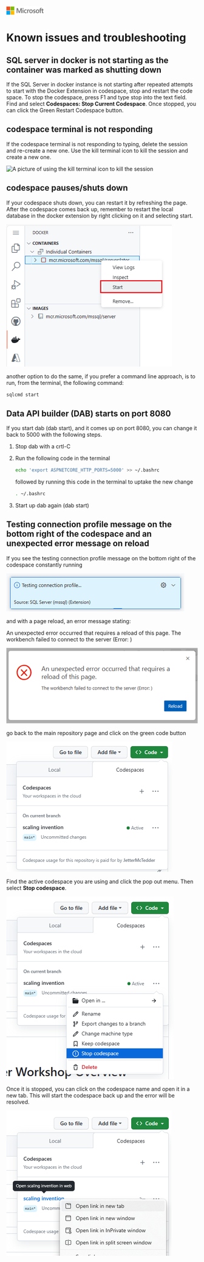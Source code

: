![A picture of the Microsoft Logo](./media/graphics/microsoftlogo.png)

# Known issues and troubleshooting

## SQL server in docker is not starting as the container was marked as shutting down

If the SQL Server in docker instance is not starting after repeated attempts to start with the Docker Extension in codespace, stop and restart the code space. To stop the codespace, press F1 and type stop into the text field. Find and select **Codespaces: Stop Current Codespace**. Once stopped, you can click the Green Restart Codespace button.

## codespace terminal is not responding

If the codespace terminal is not responding to typing, delete the session and re-create a new one. Use the kill terminal icon to kill the session and create a new one.

![A picture of using the kill terminal icon to kill the session](./media/cht/trouble1a.png)

## codespace pauses/shuts down

If your codespace shuts down, you can restart it by refreshing the page. After the codespace comes back up, remember to restart the local database in the docker extension by right clicking on it and selecting start.

![A picture of restarting the database using the docker extension in codespace](./media/cht/trouble1.png)

another option to do the same, if you prefer a command line approach, is to run, from the terminal, the following command:

```bash
sqlcmd start
```

## Data API builder (DAB) starts on port 8080

If you start dab (dab start), and it comes up on port 8080, you can change it back to 5000 with the following steps.

1. Stop dab with a crtl-C

2. Run the following code in the terminal

    ```BASH
    echo 'export ASPNETCORE_HTTP_PORTS=5000' >> ~/.bashrc
    ```

    followed by running this code in the terminal to uptake the new change

    ```BASH
    . ~/.bashrc
    ```

3. Start up dab again (dab start)

## Testing connection profile message on the bottom right of the codespace and an unexpected error message on reload

If you see the testing connection profile message on the bottom right of the codespace constantly running 

![A picture of the testing connection profile message on the bottom right of the codespace](./media/cht/trouble2.png)

and with a page reload, an error message stating:

An unexpected error occurred that requires a reload of this page.
The workbench failed to connect to the server (Error: )

![A picture of an error message stating a reload of the page is required](./media/cht/trouble3.png)

go back to the main repository page and click on the green code button

![A picture of clicking on the green code button on the main repository page](./media/cht/trouble4.png)

Find the active codespace you are using and click the pop out menu. Then select **Stop codespace**.

![A picture of clicking the pop out menu next to the active code space then selecting Stop codespace](./media/cht/trouble5.png)

Once it is stopped, you can click on the codespace name and open it in a new tab. This will start the codespace back up and the error will be resolved.

![A picture of clicking on the codespace name and opening it in a new tab](./media/cht/trouble6.png)
